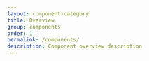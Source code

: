 ```yaml
---
layout: component-category
title: Overview
group: components
order: 1
permalink: /components/
description: Component overview description
---
```

